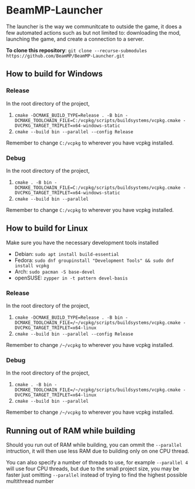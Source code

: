 # BeamMP-Launcher

The launcher is the way we communitcate to outside the game, it does a few automated actions such as but not limited to: downloading the mod, launching the game, and create a connection to a server.

**To clone this repository**: `git clone --recurse-submodules https://github.com/BeamMP/BeamMP-Launcher.git`

## How to build for Windows

### Release

In the root directory of the project,
1. `cmake -DCMAKE_BUILD_TYPE=Release . -B bin -DCMAKE_TOOLCHAIN_FILE=C:/vcpkg/scripts/buildsystems/vcpkg.cmake -DVCPKG_TARGET_TRIPLET=x64-windows-static`
2. `cmake --build bin --parallel --config Release`

Remember to change `C:/vcpkg` to wherever you have vcpkg installed.

### Debug

In the root directory of the project,
1. `cmake . -B bin -DCMAKE_TOOLCHAIN_FILE=C:/vcpkg/scripts/buildsystems/vcpkg.cmake -DVCPKG_TARGET_TRIPLET=x64-windows-static`
2. `cmake --build bin --parallel`

Remember to change `C:/vcpkg` to wherever you have vcpkg installed.

## How to build for Linux

Make sure you have the necessary development tools installed

- Debian: `sudo apt install build-essential`
- Fedora: `sudo dnf groupinstall "Development Tools" && sudo dnf install vcpkg`
- Arch: `sudo pacman -S base-devel`
- openSUSE: `zypper in -t pattern devel-basis`

### Release

In the root directory of the project,
1. `cmake -DCMAKE_BUILD_TYPE=Release . -B bin -DCMAKE_TOOLCHAIN_FILE=/~/vcpkg/scripts/buildsystems/vcpkg.cmake -DVCPKG_TARGET_TRIPLET=x64-linux`
2. `cmake --build bin --parallel --config Release`

Remember to change `/~/vcpkg` to wherever you have vcpkg installed.

### Debug

In the root directory of the project,
1. `cmake . -B bin -DCMAKE_TOOLCHAIN_FILE=/~/vcpkg/scripts/buildsystems/vcpkg.cmake -DVCPKG_TARGET_TRIPLET=x64-linux`
2. `cmake --build bin --parallel`

Remember to change `/~/vcpkg` to wherever you have vcpkg installed.

## Running out of RAM while building

Should you run out of RAM while building, you can ommit the `--parallel` intruction, it will then use less RAM due to building only on one CPU thread.

You can also specify a number of threads to use, for example `--parallel 4` will use four CPU threads, but due to the small project size, you may be faster just omitting `--parallel` instead of trying to find the highest possible multithread number
